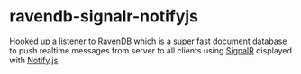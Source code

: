 # ravendb-signalr-notifyjs
Hooked up a listener to <a href="http://ravendb.net/">RavenDB</a> which is a super fast document database to push realtime messages from server to all clients using <a href="http://www.asp.net/signalr">SignalR</a> displayed with <a href="http://notifyjs.com/">Notify.js</a>
